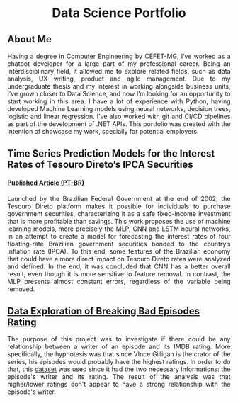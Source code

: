 <h1 align="center"> Data Science Portfolio </h1>

## About Me

<p align=justify> Having a degree in Computer Engineering by CEFET-MG, I’ve worked as a chatbot developer for a large part of my professional career. Being an interdisciplinary field, it allowed me to explore related fields, such as data analysis, UX writing, product and agile management. Due to my undergraduate thesis and my interest in working alongside business units, I’ve grown closer to Data Science, and now I’m looking for an opportunity to start working in this area. I have a lot of experience with Python, having developed Machine Learning models using neural networks, decision trees, logistic and linear regression. I’ve also worked with git and CI/CD pipelines as part of the development of .NET APIs. This portfolio was created with the intention of showcase my work, specially for potential employers. </p>

## Time Series Prediction Models for the Interest Rates of Tesouro Direto’s IPCA Securities
#### [Published Article (PT-BR)](http://dx.doi.org/10.21528/CBIC2021-11)

<p align=justify> Launched by the Brazilian Federal Government at the end of 2002, the Tesouro Direto platform makes it possible for individuals to purchase government securities, characterizing it as a safe fixed-income investment that is more profitable than savings. This work proposes the use of machine learning models, more precisely the MLP, CNN and LSTM neural networks, in an attempt to create a model for forecasting the interest rates of four floating-rate Brazilian government securities bonded to the country’s inflation rate (IPCA). To this end, some features of the Brazilian economy that could have a more direct impact on Tesouro Direto rates were analyzed and defined. In the end, it was concluded that CNN has a better overall result, even though it is more sensitive to feature removal. In contrast, the MLP presents almost constant errors, regardless of the variable being removed. </p>

## [Data Exploration of Breaking Bad Episodes Rating](https://github.com/juniorsergio/DataExploration/blob/master/Breaking%20Bad%20-%20Rating%20analysis/breaking-bad-imdb-rating-analysis-by-writer.ipynb)

<p align=justify> The purpose of this project was to investigate if there could be any relationship between a writer of an episode and its IMDB rating. More specifically, the hyphotesis was that since VInce Gilligan is the crator of the series, his episodes would probably have the highest ratings. In order to do that, this <a href="https://www.kaggle.com/varpit94/breaking-bad-tv-show-all-seasons-episodes-data">dataset</a> was used since it had the two necessary informations: the episode's writer and its rating. The result of the analysis was that higher/lower ratings don't appear to have a strong relationship with the episode's writer. </p>
